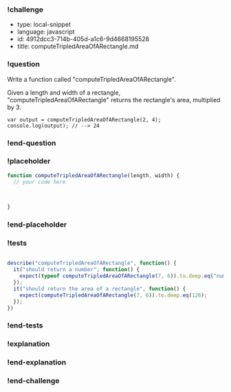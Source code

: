 ### !challenge

* type: local-snippet
* language: javascript
* id: 4912dcc3-714b-405d-a1c6-9d4668195528
* title: computeTripledAreaOfARectangle.md

### !question

Write a function called "computeTripledAreaOfARectangle".

Given a length and width of a rectangle, "computeTripledAreaOfARectangle" returns the rectangle's area, multiplied by 3.

```
var output = computeTripledAreaOfARectangle(2, 4);
console.log(output); // --> 24
```

### !end-question

### !placeholder

```js
function computeTripledAreaOfARectangle(length, width) {
  // your code here
   

   
}

```

### !end-placeholder

### !tests

```js

describe("computeTripledAreaOfARectangle", function() {
  it("should return a number", function() {
    expect(typeof computeTripledAreaOfARectangle(7, 6)).to.deep.eq("number");
  });
  it("should return the area of a rectangle", function() {
    expect(computeTripledAreaOfARectangle(7, 6)).to.deep.eq(126);
  });
})

```

### !end-tests

### !explanation

### !end-explanation

### !end-challenge
